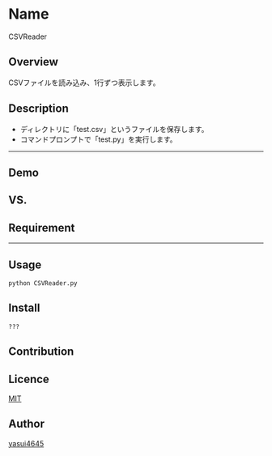 Name
====
CSVReader
## Overview
CSVファイルを読み込み、1行ずつ表示します。
## Description
* ディレクトリに「test.csv」というファイルを保存します。
* コマンドプロンプトで「test.py」を実行します。

----------------------------------

## Demo
## VS.
## Requirement
----------------------------------------------
## Usage

```
python CSVReader.py
```

## Install

```
???
```

## Contribution
## Licence
[MIT]()
## Author
[yasui4645]()
